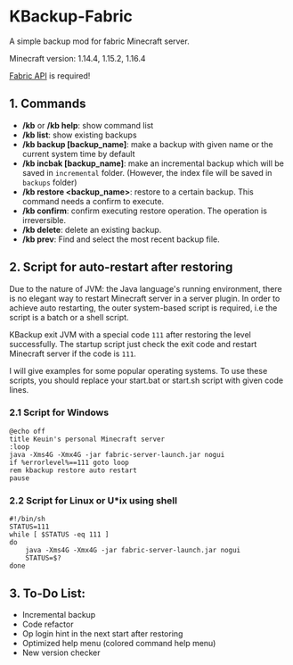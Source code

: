# KBackup-Fabric

A simple backup mod for fabric Minecraft server.

Minecraft version: 1.14.4, 1.15.2, 1.16.4

[Fabric API](https://minecraft.curseforge.com/projects/fabric/files) is required!

## 1. Commands

- **/kb**  or **/kb help**: show command list
- **/kb list**: show existing backups
- **/kb backup \[backup_name\]**: make a backup with given name or the current system time by default
- **/kb incbak \[backup_name\]**: make an incremental backup which will be saved in `incremental` folder. (However, the index file will be saved in `backups` folder)
- **/kb restore \<backup_name\>**: restore to a certain backup. This command needs a confirm to execute.
- **/kb confirm**: confirm executing restore operation. The operation is irreversible.
- **/kb delete**: delete an existing backup.
- **/kb prev**: Find and select the most recent backup file.

## 2. Script for auto-restart after restoring

Due to the nature of JVM: the Java language's running environment, there is no elegant way to restart Minecraft server in a server plugin. In order to achieve auto restarting, the outer system-based script is required, i.e the script is a batch or a shell script.

KBackup exit JVM with a special code `111` after restoring the level successfully. The startup script just check the exit code and restart Minecraft server if the code is `111`.

I will give examples for some popular operating systems. To use these scripts, you should replace your start.bat or start.sh script with given code lines.

### 2.1 Script for Windows

```batch
@echo off
title Keuin's personal Minecraft server
:loop
java -Xms4G -Xmx4G -jar fabric-server-launch.jar nogui
if %errorlevel%==111 goto loop
rem kbackup restore auto restart
pause
```

### 2.2 Script for Linux or U\*ix using shell

```shell
#!/bin/sh
STATUS=111
while [ $STATUS -eq 111 ]
do
    java -Xms4G -Xmx4G -jar fabric-server-launch.jar nogui
    STATUS=$?
done
```


## 3. To-Do List:

- Incremental backup
- Code refactor
- Op login hint in the next start after restoring
- Optimized help menu (colored command help menu)
- New version checker
